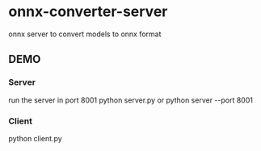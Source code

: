 # onnx-converter-server
onnx server to convert models to onnx format
## DEMO
### Server
run the server in port 8001
python server.py or python server --port 8001
### Client
python client.py
